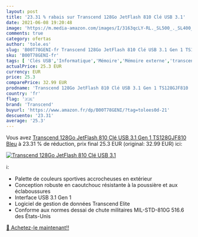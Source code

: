 ```yaml
---
layout: post
title: '23.31 % rabais sur Transcend 128Go JetFlash 810 Clé USB 3.1'
date: 2021-06-08 19:20:48
image: 'https://m.media-amazon.com/images/I/3163qcLY-RL._SL500_._SL400_.jpg'
comments: true
category: ofertas
author: 'tole.es'
slug: 'B00T78GENI-fr Transcend 128Go JetFlash 810 Clé USB 3.1 Gen 1 TS128GJF810...'
sku: 'B00T78GENI-fr'
tags: [ 'Clés USB','Informatique','Mémoire','Mémoire externe','transcend', ]
actualPrice: 25.3 EUR
currency: EUR
price: 25.3
comparePrice: 32.99 EUR
prodname: 'Transcend 128Go JetFlash 810 Clé USB 3.1 Gen 1 TS128GJF810  Bleu'
country: 'fr'
flag: '🇫🇷'
brand: 'Transcend'
buyurl: 'https://www.amazon.fr/dp/B00T78GENI/?tag=tolees0d-21'
descuento: '23.31'
average: '25.3'
---
```


Vous avez [Transcend 128Go JetFlash 810 Clé USB 3.1 Gen 1 TS128GJF810  Bleu](https://www.amazon.fr/dp/B00T78GENI/?tag=tolees0d-21)  à  23.31 % de réduction, prix final  25.3 EUR (original: 32.99 EUR) ici:

[![Transcend 128Go JetFlash 810 Clé USB 3.1](https://m.media-amazon.com/images/I/3163qcLY-RL._SL500_._SL400_.jpg)](https://www.amazon.fr/dp/B00T78GENI/?tag=tolees0d-21)

ℹ️:

- Palette de couleurs sportives accrocheuses en extérieur
- Conception robuste en caoutchouc résistante à la poussière et aux éclaboussures
- Interface USB 3.1 Gen 1
- Logiciel de gestion de données Transcend Elite
- Conforme aux normes dessai de chute militaires MIL-STD-810G 516.6 des États-Unis

[🛒 Achetez-le maintenant!!](https://www.amazon.fr/dp/B00T78GENI/?tag=tolees0d-21)
